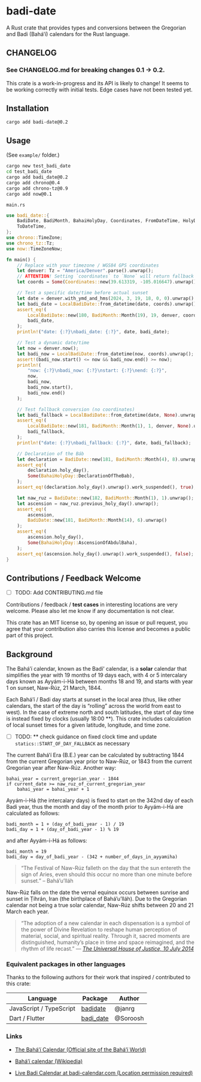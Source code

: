 # badi-date

A Rust crate that provides types and conversions between the Gregorian and Badi (Bahá’í) calendars for the Rust language.

## CHANGELOG

### See CHANGELOG.md for breaking changes 0.1 -> 0.2.

This crate is a work-in-progress and its API is likely to change! It seems to be working correctly with initial tests. Edge cases have not been tested yet.

## Installation

```
cargo add badi-date@0.2
```

## Usage

(See `example/` folder.)

```bash
cargo new test_badi_date
cd test_badi_date
cargo add badi_date@0.2
cargo add chrono@0.4
cargo add chrono-tz@0.9
cargo add now@0.1
```

`main.rs`
```rust
use badi_date::{
    BadiDate, BadiMonth, BahaiHolyDay, Coordinates, FromDateTime, HolyDayProviding, LocalBadiDate,
    ToDateTime,
};
use chrono::TimeZone;
use chrono_tz::Tz;
use now::TimeZoneNow;

fn main() {
    // Replace with your timezone / WGS84 GPS coordinates
    let denver: Tz = "America/Denver".parse().unwrap();
    // ATTENTION! Setting `coordinates` to `None` will return fallback time `badi_date::statics::START_OF_DAY_FALLBACK`
    let coords = Some(Coordinates::new(39.613319, -105.016647).unwrap());

    // Test a specific date/time before actual sunset
    let date = denver.with_ymd_and_hms(2024, 3, 19, 18, 0, 0).unwrap();
    let badi_date = LocalBadiDate::from_datetime(date, coords).unwrap();
    assert_eq!(
        LocalBadiDate::new(180, BadiMonth::Month(19), 19, denver, coords).unwrap(),
        badi_date,
    );
    println!("date: {:?}\nbadi_date: {:?}", date, badi_date);

    // Test a dynamic date/time
    let now = denver.now();
    let badi_now = LocalBadiDate::from_datetime(now, coords).unwrap();
    assert!(badi_now.start() <= now && badi_now.end() >= now);
    println!(
        "now: {:?}\nbadi_now: {:?}\nstart: {:?}\nend: {:?}",
        now,
        badi_now,
        badi_now.start(),
        badi_now.end()
    );

    // Test fallback conversion (no coordinates)
    let badi_fallback = LocalBadiDate::from_datetime(date, None).unwrap();
    assert_eq!(
        LocalBadiDate::new(181, BadiMonth::Month(1), 1, denver, None).unwrap(),
        badi_fallback,
    );
    println!("date: {:?}\nbadi_fallback: {:?}", date, badi_fallback);

    // Declaration of the Báb
    let declaration = BadiDate::new(181, BadiMonth::Month(4), 8).unwrap();
    assert_eq!(
        declaration.holy_day(),
        Some(BahaiHolyDay::DeclarationOfTheBab),
    );
    assert_eq!(declaration.holy_day().unwrap().work_suspended(), true);

    let naw_ruz = BadiDate::new(182, BadiMonth::Month(1), 1).unwrap();
    let ascension = naw_ruz.previous_holy_day().unwrap();
    assert_eq!(
        ascension,
        BadiDate::new(181, BadiMonth::Month(14), 6).unwrap()
    );
    assert_eq!(
        ascension.holy_day(),
        Some(BahaiHolyDay::AscensionOfAbdulBaha),
    );
    assert_eq!(ascension.holy_day().unwrap().work_suspended(), false);
}
```

## Contributions / Feedback Welcome

- [ ] TODO: Add CONTRIBUTING.md file

Contributions / feedback / **test cases** in interesting locations are very welcome. Please also let me know if any documentation is not clear.

This crate has an MIT license so, by opening an issue or pull request, you agree that your contribution also carries this license and becomes a public part of this project.

## Background

The Bahá’í calendar, known as the Badí‘ calendar, is a **solar** calendar that simplifies the year with 19 months of 19 days each, with 4 or 5 intercalary days known as Ayyám-i-Há between months 18 and 19, and starts with year 1 on sunset, Naw-Rúz, 21 March, 1844.

Each Bahá’í / Badi day starts at sunset in the local area (thus, like other calendars, the start of the day is “rolling” across the world from east to west). In the case of extreme north and south latitudes, the start of day time is instead fixed by clocks (usually 18:00 **). This crate includes calculation of local sunset times for a given latitude, longitude, and time zone.

- [ ] TODO: ** check guidance on fixed clock time and update `statics::START_OF_DAY_FALLBACK` as necessary

The current Bahá’í Era (B.E.) year can be calculated by subtracting 1844 from the current Gregorian year prior to Naw-Rúz, or 1843 from the current Gregorian year after Naw-Rúz. Another way:
```
bahai_year = current_gregorian_year - 1844
if current_date >= naw_ruz_of_current_gregorian_year
    bahai_year = bahai_year + 1
```

Ayyám-i-Há (the intercalary days) is fixed to start on the 342nd day of each Badi year, thus the month and day of the month prior to Ayyám-i-Há are calculated as follows:
```
badi_month = 1 + (day_of_badi_year - 1) / 19
badi_day = 1 + (day_of_badi_year - 1) % 19
```

and after Ayyám-i-Há as follows:
```
badi_month = 19
badi_day = day_of_badi_year - (342 + number_of_days_in_ayyamiha)
```


> “The Festival of Naw-Rúz falleth on the day that the sun entereth the sign of Aries, even should this occur no more than one minute before sunset.” – Bahá’u’lláh

Naw-Rúz falls on the date the vernal equinox occurs between sunrise and sunset in Ṭihrán, Iran (the birthplace of Bahá’u’lláh). Due to the Gregorian calendar not being a true solar calendar, Naw-Rúz shifts between 20 and 21 March each year.

> “The adoption of a new calendar in each dispensation is a symbol of the power of Divine Revelation to reshape human perception of material, social, and spiritual reality. Through it, sacred moments are distinguished, humanity’s place in time and space reimagined, and the rhythm of life recast.” — <cite>[The Universal House of Justice, 10 July 2014](https://www.bahai.org/library/authoritative-texts/the-universal-house-of-justice/messages/20140710_001/1)</cite>

### Equivalent packages in other languages

Thanks to the following authors for their work that inspired / contributed to this crate:

| Language      | Package       | Author       |
| ------------- | ------------- | ------------ |
| JavaScript / TypeScript | [badidate](https://github.com/janrg/badiDate) | @janrg |
| Dart / Flutter | [badi_date](https://github.com/Soroosh/badi_date) | @Soroosh |

### Links

- [The Bahá’í Calendar (Official site of the Bahá’í World)](https://www.bahai.org/action/devotional-life/calendar)

- [Baháʼí calendar (Wikipedia)](https://en.wikipedia.org/wiki/Bah%C3%A1%CA%BC%C3%AD_calendar)

- [Live Badi Calendar at badi-calendar.com (Location permission required)](https://www.badi-calendar.com/today)
